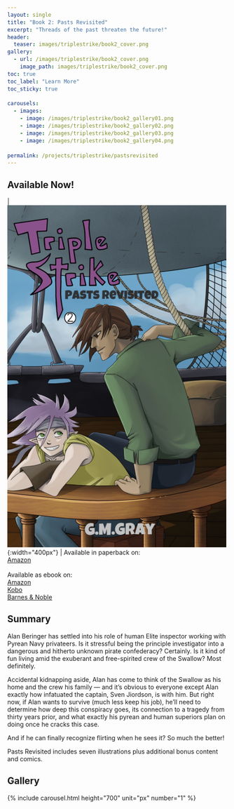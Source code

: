 ```yaml
---
layout: single
title: "Book 2: Pasts Revisited"
excerpt: "Threads of the past threaten the future!"
header:
  teaser: images/triplestrike/book2_cover.png
gallery:
  - url: /images/triplestrike/book2_cover.png
    image_path: images/triplestrike/book2_cover.png
toc: true
toc_label: "Learn More"
toc_sticky: true

carousels:
  - images:
    - image: /images/triplestrike/book2_gallery01.png
    - image: /images/triplestrike/book2_gallery02.png
    - image: /images/triplestrike/book2_gallery03.png
    - image: /images/triplestrike/book2_gallery04.png

permalink: /projects/triplestrike/pastsrevisited
---
```


## Available Now!

| ![Triple Strike: Pasts Revisited ](/images/triplestrike/book2_cover.png "Triple Strike: Pasts Revisited"){:width="400px"} | Available in paperback on: <br> [Amazon](https://www.amazon.com/dp/B0C1J2GTYD) <br><br> Available as ebook on: <br> [Amazon](https://www.amazon.com/dp/B0C2LXTJBG) <br> [Kobo](https://www.kobo.com/us/en/ebook/triple-strike-pasts-revisited) <br> [Barnes & Noble](https://www.barnesandnoble.com/w/triple-strike-g-m-gray/1143362093) <br>

## Summary

Alan Beringer has settled into his role of human Elite inspector working with Pyrean Navy privateers. Is it stressful being the principle investigator into a dangerous and hitherto unknown pirate confederacy? Certainly. Is it kind of fun living amid the exuberant and free-spirited crew of the Swallow? Most definitely. 

Accidental kidnapping aside, Alan has come to think of the Swallow as his home and the crew his family — and it’s obvious to everyone except Alan exactly how infatuated the captain, Sven Jiordson, is with him. But right now, if Alan wants to survive (much less keep his job), he’ll need to determine how deep this conspiracy goes, its connection to a tragedy from thirty years prior, and what exactly his pyrean and human superiors plan on doing once he cracks this case. 

And if he can finally recognize flirting when he sees it? So much the better!

Pasts Revisited includes seven illustrations plus additional bonus content and comics.

## Gallery

  {% include carousel.html height="700" unit="px" number="1" %}

